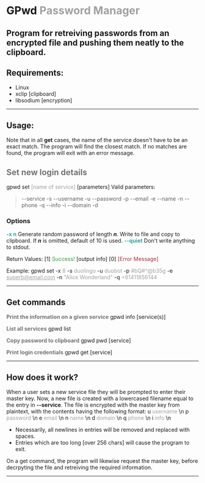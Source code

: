 # GPwd <span style="opacity:0.4;">Password Manager</span>

## Program for retreiving passwords from an encrypted file and pushing them neatly to the clipboard.

## Requirements:
 * Linux
 * xclip       [clipboard]
 * libsodium   [encryption]

* * *

## Usage:
Note that in all **get** cases, the name of the service doesn't have to be an exact match. The program will find the closest match. If no matches are found, the program will exit with an error message.

## <span style="opacity:0.6;">Set new login details</span>
gpwd set <span style="opacity:0.4;">[name of service]</span> [parameters]
Valid parameters:
>--service -s
>--username -u
>--password -p
>--email -e
>--name -n
>--phone -q
>--info -i
>--domain -d

### Options
<span style="color:#30A1A1;">**-x n**</span> Generate random password of length ***n***. Write to file and copy to clipboard. If ***n*** is omitted, default of 10 is used.
<span style="color:#30A1A1;">**--quiet**</span> Don't write anything to stdout.

Return Values:
[1] <span style="color:#30A140;">Success!</span> [output info]
[0] <span style="color:#A13040;">[Error Message]</span>

Example:
gpwd set -x <span style="opacity:0.4;">8</span> -s <span style="opacity:0.4;">duolingo</span> -u <span style="opacity:0.4;">duobot</span> -p <span style="opacity:0.4;">#bQ#^@b35g</span> -e <span style="opacity:0.4;">superb@email.com</span> -n <span style="opacity:0.4;">"Alice Wonderland"</span> -q <span style="opacity:0.4;">+61411856144</span>

* * *
## Get commands
<span style="opacity:0.6;">**Print the information on a given service**</span>
gpwd info [service(s)]
<span style="opacity:0.4;"></span>

<span style="opacity:0.6;">**List all services**</span>
gpwd list

<span style="opacity:0.6;">**Copy password to clipboard**</span>
gpwd pwd [service]

<span style="opacity:0.6;">**Print login credentials**</span>
gpwd get [service]

* * *
## How does it work?
When a user sets a new service file they will be prompted to enter their master key.
Now, a new file is created with a lowercased filename equal to the entry in **--service**. The file is encrypted with the master key from plaintext, with the contents having the following format:
u <span style="opacity:0.4;">username</span> \n
p <span style="opacity:0.4;">password</span> \n
e <span style="opacity:0.4;">email</span> \n
n <span style="opacity:0.4;">name</span> \n
d <span style="opacity:0.4;">domain</span> \n
q <span style="opacity:0.4;">phone</span> \n
i <span style="opacity:0.4;">info</span> \n

* Necessarily, all newlines in entries will be removed and replaced with spaces.
* Entries which are too long [over 256 chars] will cause the program to exit.

On a get command, the program will likewise request the master key, before decrpyting the file and retreiving the required information.

* * *

